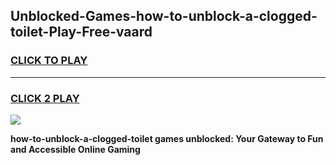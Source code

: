 
## Unblocked-Games-how-to-unblock-a-clogged-toilet-Play-Free-vaard
<h3>
<a href="https://premium76.site?title=how-to-unblock-a-clogged-toilet&ref=21A">CLICK TO PLAY</a></h3>
<hr>

<h3>
<a href="https://premium76.site?title=how-to-unblock-a-clogged-toilet&ref=21A">CLICK 2 PLAY</a>
  
</h3>

<a href="https://premium76.site?title=how-to-unblock-a-clogged-toilet&ref=21A"><img src="https://clearcache.store/games.png"></a>


**how-to-unblock-a-clogged-toilet games unblocked: Your Gateway to Fun and Accessible Online Gaming**
